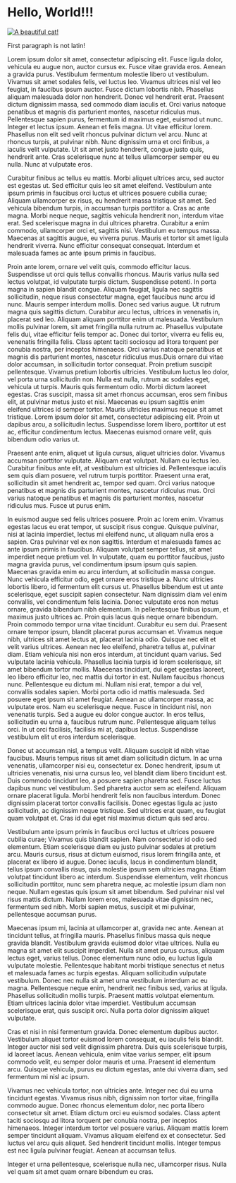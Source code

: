 # Hello, World!!!

<a href="https://commons.wikimedia.org/wiki/File:Cat_Domestic.jpg" target="_blank"><img src="https://static.markasutter.com/static/img/960-Cat_Domestic.jpg" decoding="async" loading="lazy=" alt="A beautiful cat!" title="Source: https://commons.wikimedia.org/wiki/File:Cat_Domestic.jpg"/></a>

First paragraph is not latin!

Lorem ipsum dolor sit amet, consectetur adipiscing elit. Fusce ligula dolor, vehicula eu augue non, auctor cursus ex. Fusce vitae gravida eros. Aenean a gravida purus. Vestibulum fermentum molestie libero ut vestibulum. Vivamus sit amet sodales felis, vel luctus leo. Vivamus ultrices nisl vel leo feugiat, in faucibus ipsum auctor. Fusce dictum lobortis nibh. Phasellus aliquam malesuada dolor non hendrerit. Donec vel hendrerit erat. Praesent dictum dignissim massa, sed commodo diam iaculis et. Orci varius natoque penatibus et magnis dis parturient montes, nascetur ridiculus mus. Pellentesque sapien purus, fermentum id maximus eget, euismod ut nunc. Integer et lectus ipsum. Aenean et felis magna.
Ut vitae efficitur lorem. Phasellus non elit sed velit rhoncus pulvinar dictum vel arcu. Nunc at rhoncus turpis, at pulvinar nibh. Nunc dignissim urna et orci finibus, a iaculis velit vulputate. Ut sit amet justo hendrerit, congue justo quis, hendrerit ante. Cras scelerisque nunc at tellus ullamcorper semper eu eu nulla. Nunc at vulputate eros.

Curabitur finibus ac tellus eu mattis. Morbi aliquet ultrices arcu, sed auctor est egestas ut. Sed efficitur quis leo sit amet eleifend. Vestibulum ante ipsum primis in faucibus orci luctus et ultrices posuere cubilia curae; Aliquam ullamcorper ex risus, eu hendrerit massa tristique sit amet. Sed vehicula bibendum turpis, in accumsan turpis porttitor a. Cras ac ante magna. Morbi neque neque, sagittis vehicula hendrerit non, interdum vitae erat. Sed scelerisque magna in dui ultrices pharetra. Curabitur a enim commodo, ullamcorper orci et, sagittis nisi. Vestibulum eu tempus massa. Maecenas at sagittis augue, eu viverra purus. Mauris et tortor sit amet ligula hendrerit viverra. Nunc efficitur consequat consequat. Interdum et malesuada fames ac ante ipsum primis in faucibus.

Proin ante lorem, ornare vel velit quis, commodo efficitur lacus. Suspendisse ut orci quis tellus convallis rhoncus. Mauris varius nulla sed lectus volutpat, id vulputate turpis dictum. Suspendisse potenti. In porta magna in sapien blandit congue. Aliquam feugiat, ligula nec sagittis sollicitudin, neque risus consectetur magna, eget faucibus nunc arcu id nunc. Mauris semper interdum mollis. Donec sed varius augue. Ut rutrum magna quis sagittis dictum. Curabitur arcu lectus, ultrices in venenatis in, placerat sed leo. Aliquam aliquam porttitor enim ut malesuada. Vestibulum mollis pulvinar lorem, sit amet fringilla nulla rutrum ac. Phasellus vulputate felis dui, vitae efficitur felis tempor ac. Donec dui tortor, viverra eu felis eu, venenatis fringilla felis. Class aptent taciti sociosqu ad litora torquent per conubia nostra, per inceptos himenaeos. Orci varius natoque penatibus et magnis dis parturient montes, nascetur ridiculus mus.Duis ornare dui vitae dolor accumsan, in sollicitudin tortor consequat. Proin pretium suscipit pellentesque. Vivamus pretium lobortis ultricies. Vestibulum luctus leo dolor, vel porta urna sollicitudin non. Nulla est nulla, rutrum ac sodales eget, vehicula ut turpis. Mauris quis fermentum odio. Morbi dictum laoreet egestas. Cras suscipit, massa sit amet rhoncus accumsan, eros sem finibus elit, at pulvinar metus justo et nisi. Maecenas eu ipsum sagittis enim eleifend ultrices id semper tortor. Mauris ultricies maximus neque sit amet tristique. Lorem ipsum dolor sit amet, consectetur adipiscing elit. Proin ut dapibus arcu, a sollicitudin lectus. Suspendisse lorem libero, porttitor ut est ac, efficitur condimentum lectus. Maecenas euismod ornare velit, quis bibendum odio varius ut.

Praesent ante enim, aliquet ut ligula cursus, aliquet ultricies dolor. Vivamus accumsan porttitor vulputate. Aliquam erat volutpat. Nullam eu lectus leo. Curabitur finibus ante elit, at vestibulum est ultricies id. Pellentesque iaculis sem quis diam posuere, vel rutrum turpis porttitor. Praesent urna erat, sollicitudin sit amet hendrerit ac, tempor sed quam. Orci varius natoque penatibus et magnis dis parturient montes, nascetur ridiculus mus. Orci varius natoque penatibus et magnis dis parturient montes, nascetur ridiculus mus. Fusce ut purus enim.

In euismod augue sed felis ultrices posuere. Proin ac lorem enim. Vivamus egestas lacus eu erat tempor, ut suscipit risus congue. Quisque pulvinar, nisi at lacinia imperdiet, lectus mi eleifend nunc, ut aliquam nulla eros a sapien. Cras pulvinar vel ex non sagittis. Interdum et malesuada fames ac ante ipsum primis in faucibus. Aliquam volutpat semper tellus, sit amet imperdiet neque pretium vel. In vulputate, quam eu porttitor faucibus, justo magna gravida purus, vel condimentum ipsum ipsum quis sapien. Maecenas gravida enim eu arcu interdum, at sollicitudin massa congue. Nunc vehicula efficitur odio, eget ornare eros tristique a. Nunc ultricies lobortis libero, id fermentum elit cursus ut. Phasellus bibendum est ut ante scelerisque, eget suscipit sapien consectetur. Nam dignissim diam vel enim convallis, vel condimentum felis lacinia. Donec vulputate eros non metus ornare, gravida bibendum nibh elementum. In pellentesque finibus ipsum, et maximus justo ultrices ac.
Proin quis lacus quis neque ornare bibendum. Proin commodo tempor urna vitae tincidunt. Curabitur eu sem dui. Praesent ornare tempor ipsum, blandit placerat purus accumsan et. Vivamus neque nibh, ultrices sit amet lectus at, placerat lacinia odio. Quisque nec elit et velit varius ultrices. Aenean nec leo eleifend, pharetra tellus at, pulvinar diam. Etiam vehicula nisi non eros interdum, at tincidunt quam varius. Sed vulputate lacinia vehicula. Phasellus lacinia turpis id lorem scelerisque, sit amet bibendum tortor mollis. Maecenas tincidunt, dui eget egestas laoreet, leo libero efficitur leo, nec mattis dui tortor in est.
Nullam faucibus rhoncus nunc. Pellentesque eu dictum mi. Nullam nisi erat, tempor a dui vel, convallis sodales sapien. Morbi porta odio id mattis malesuada. Sed posuere eget ipsum sit amet feugiat. Aenean ac ullamcorper massa, ac vulputate eros. Nam eu scelerisque neque. Fusce in tincidunt nisl, non venenatis turpis. Sed a augue eu dolor congue auctor. In eros tellus, sollicitudin eu urna a, faucibus rutrum nunc. Pellentesque aliquam tellus orci. In ut orci facilisis, facilisis mi at, dapibus lectus. Suspendisse vestibulum elit ut eros interdum scelerisque.

Donec ut accumsan nisl, a tempus velit. Aliquam suscipit id nibh vitae faucibus. Mauris tempus risus sit amet diam sollicitudin dictum. In ac urna venenatis, ullamcorper nisi eu, consectetur ex. Donec hendrerit, ipsum ut ultricies venenatis, nisi urna cursus leo, vel blandit diam libero tincidunt est. Duis commodo tincidunt leo, a posuere sapien pharetra sed. Fusce luctus dapibus nunc vel vestibulum. Sed pharetra auctor sem ac eleifend. Aliquam ornare placerat ligula. Morbi hendrerit felis non faucibus interdum. Donec dignissim placerat tortor convallis facilisis. Donec egestas ligula ac justo sollicitudin, ac dignissim neque tristique. Sed ultrices erat quam, eu feugiat quam volutpat et. Cras id dui eget nisl maximus dictum quis sed arcu.

Vestibulum ante ipsum primis in faucibus orci luctus et ultrices posuere cubilia curae; Vivamus quis blandit sapien. Nam consectetur id odio sed elementum. Etiam scelerisque diam eu justo pulvinar sodales at pretium arcu. Mauris cursus, risus at dictum euismod, risus lorem fringilla ante, et placerat ex libero id augue. Donec iaculis, lacus in condimentum blandit, tellus ipsum convallis risus, quis molestie ipsum sem ultricies magna. Etiam volutpat tincidunt libero ac interdum. Suspendisse elementum, velit rhoncus sollicitudin porttitor, nunc sem pharetra neque, ac molestie ipsum diam non neque. Nullam egestas quis ipsum sit amet bibendum. Sed pulvinar nisl vel risus mattis dictum. Nullam lorem eros, malesuada vitae dignissim nec, fermentum sed nibh. Morbi sapien metus, suscipit et mi pulvinar, pellentesque accumsan purus.

Maecenas ipsum mi, lacinia at ullamcorper at, gravida nec ante. Aenean at tincidunt tellus, at fringilla mauris. Phasellus finibus massa quis neque gravida blandit. Vestibulum gravida euismod dolor vitae ultrices. Nulla eu magna sit amet elit suscipit imperdiet. Nulla sit amet purus cursus, aliquam lectus eget, varius tellus. Donec elementum nunc odio, eu luctus ligula vulputate molestie. Pellentesque habitant morbi tristique senectus et netus et malesuada fames ac turpis egestas. Aliquam sollicitudin vulputate vestibulum. Donec nec nulla sit amet urna vestibulum interdum ac eu magna. Pellentesque neque enim, hendrerit nec finibus sed, varius at ligula. Phasellus sollicitudin mollis turpis. Praesent mattis volutpat elementum. Etiam ultrices lacinia dolor vitae imperdiet. Vestibulum accumsan scelerisque erat, quis suscipit orci. Nulla porta dolor dignissim aliquet vulputate.

Cras et nisi in nisi fermentum gravida. Donec elementum dapibus auctor. Vestibulum aliquet tortor euismod lorem consequat, eu iaculis felis blandit. Integer auctor nisi sed velit dignissim pharetra. Duis quis scelerisque turpis, id laoreet lacus. Aenean vehicula, enim vitae varius semper, elit ipsum commodo velit, eu semper dolor mauris et urna. Praesent id elementum arcu. Quisque vehicula, purus eu dictum egestas, ante dui viverra diam, sed fermentum mi nisl ac ipsum.

Vivamus nec vehicula tortor, non ultricies ante. Integer nec dui eu urna tincidunt egestas. Vivamus risus nibh, dignissim non tortor vitae, fringilla commodo augue. Donec rhoncus elementum dolor, nec porta libero consectetur sit amet. Etiam dictum orci eu euismod sodales. Class aptent taciti sociosqu ad litora torquent per conubia nostra, per inceptos himenaeos. Integer interdum tortor vel posuere varius. Aliquam mattis lorem semper tincidunt aliquam. Vivamus aliquam eleifend ex et consectetur. Sed luctus vel arcu quis aliquet. Sed hendrerit tincidunt mollis. Integer tempus est nec ligula pulvinar feugiat. Aenean at accumsan tellus.

Integer et urna pellentesque, scelerisque nulla nec, ullamcorper risus. Nulla vel quam sit amet quam ornare bibendum eu cras.